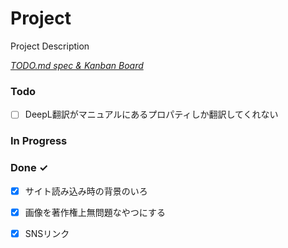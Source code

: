 # Project

Project Description

<em>[TODO.md spec & Kanban Board](https://bit.ly/3fCwKfM)</em>

### Todo

- [ ] DeepL翻訳がマニュアルにあるプロパティしか翻訳してくれない  

### In Progress


### Done ✓

- [x] サイト読み込み時の背景のいろ  
- [x] 画像を著作権上無問題なやつにする  
- [x] SNSリンク  

